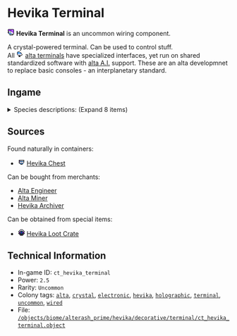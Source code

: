 # Hevika Terminal

<img src="https://raw.githubusercontent.com/Ceterai/Enternia/main/objects/biome/alterash_prime/hevika/decorative/terminal/icon.png" alt="Hevika Terminal icon" loading="lazy" height=16px width="auto" /> **Hevika Terminal** is an uncommon wiring component.

A crystal-powered terminal. Can be used to control stuff.  
All <img src="https://raw.githubusercontent.com/Ceterai/Enternia/main/objects/alta/city/terminal/icon.png" alt="Alta Terminal icon" loading="lazy" height=16px width="auto" /> [alta terminals](https://ceterai.github.io/MyEnternia/Wiki/AltaTerminal) have specialized interfaces, yet run on shared standardized software with [alta A.I.](https://ceterai.github.io/MyEnternia/Wiki/Tags/AltaAI) support. These are an alta developmnet to replace basic consoles - an interplanetary standard.

## Ingame

<details><summary>Species descriptions: (Expand 8 items)</summary>

- Alta: A neatly designed terminal with additional segments for visual elements. Powered by alternia.
- Apex: A terminal on a white reinforced stand.
- Avian: A terminal with holographic interface.
- Floran: Can Floran tear off sssome piecess of the cryssstal??
- Glitch: Glad. I'm sure this terminal will come in handy.
- Human: Can I play games on it?
- Hylotl: Seems like this terminal is powered via some blue crystal below it.
- Novakid: All these terminals are really somethin'.

</details>

## Sources

Found naturally in containers:

- <img src="https://raw.githubusercontent.com/Ceterai/Enternia/main/objects/biome/alterash_prime/hevika/decorative/chest/icon.png" alt="Hevika Chest icon" loading="lazy" height=16px width="auto" /> [Hevika Chest](https://ceterai.github.io/MyEnternia/Wiki/HevikaChest)

Can be bought from merchants:

- [Alta Engineer](https://ceterai.github.io/MyEnternia/Wiki/AltaEngineer)
- [Alta Miner](https://ceterai.github.io/MyEnternia/Wiki/AltaMiner)
- [Hevika Archiver](https://ceterai.github.io/MyEnternia/Wiki/HevikaArchiver)

Can be obtained from special items:

- <img src="https://raw.githubusercontent.com/Ceterai/Enternia/main/items/active/alta/loot/biome/ct_hevika_loot.png" alt="Hevika Loot Crate icon" loading="lazy" height=16px width="auto" /> [Hevika Loot Crate](https://ceterai.github.io/MyEnternia/Wiki/HevikaLootCrate)

## Technical Information

- In-game ID: `ct_hevika_terminal`
- Power: `2.5`
- Rarity: `Uncommon`
- Colony tags: [`alta`](https://ceterai.github.io/MyEnternia/Wiki/Tags/Alta), [`crystal`](https://ceterai.github.io/MyEnternia/Wiki/Tags/Crystal), [`electronic`](https://ceterai.github.io/MyEnternia/Wiki/Tags/Electronic), [`hevika`](https://ceterai.github.io/MyEnternia/Wiki/Tags/Hevika), [`holographic`](https://ceterai.github.io/MyEnternia/Wiki/Tags/Holographic), [`terminal`](https://ceterai.github.io/MyEnternia/Wiki/Tags/Terminal), [`uncommon`](https://ceterai.github.io/MyEnternia/Wiki/Tags/Uncommon), [`wired`](https://ceterai.github.io/MyEnternia/Wiki/Tags/Wired)
- File: [`/objects/biome/alterash_prime/hevika/decorative/terminal/ct_hevika_terminal.object`](https://github.com/Ceterai/Enternia/blob/main/objects/biome/alterash_prime/hevika/decorative/terminal/ct_hevika_terminal.object)
